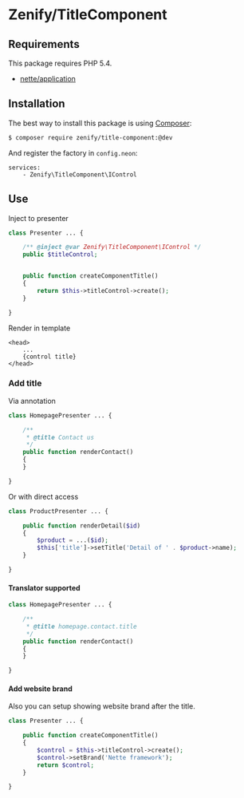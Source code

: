 # Zenify/TitleComponent


## Requirements

This package requires PHP 5.4.

- [nette/application](https://github.com/nette/application/)


## Installation

The best way to install this package is using [Composer](http://getcomposer.org/):

```sh
$ composer require zenify/title-component:@dev
```

And register the factory in `config.neon`:

```neon
services:
	- Zenify\TitleComponent\IControl
```


## Use

Inject to presenter

```php
class Presenter ... {

	/** @inject @var Zenify\TitleComponent\IControl */
	public $titleControl;


	public function createComponentTitle()
	{
		return $this->titleControl->create();
	}

}
```

Render in template

```smarty
<head>
	...
	{control title}
</head>
```

### Add title

Via annotation

```php
class HomepagePresenter ... {

	/**
	 * @title Contact us
	 */
	public function renderContact()
	{
	}

}
```

Or with direct access

```php
class ProductPresenter ... {

	public function renderDetail($id)
	{
		$product = ...($id);
		$this['title']->setTitle('Detail of ' . $product->name);
	}

}
```

#### Translator supported


```php
class HomepagePresenter ... {

	/**
	 * @title homepage.contact.title
	 */
	public function renderContact()
	{
	}

}
```

#### Add website brand

Also you can setup showing website brand after the title.

```php
class Presenter ... {

	public function createComponentTitle()
	{
		$control = $this->titleControl->create();
		$control->setBrand('Nette framework');
		return $control;
	}

}
```
